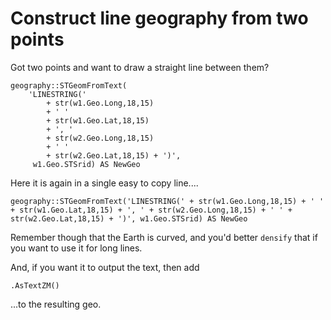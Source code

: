 ﻿# Construct line geography from two points

Got two points and want to draw a straight line between them?

    geography::STGeomFromText(
        'LINESTRING('
            + str(w1.Geo.Long,18,15)
            + ' '
            + str(w1.Geo.Lat,18,15)
            + ', '
            + str(w2.Geo.Long,18,15)
            + ' '
            + str(w2.Geo.Lat,18,15) + ')',
         w1.Geo.STSrid) AS NewGeo

Here it is again in a single easy to copy line....

    geography::STGeomFromText('LINESTRING(' + str(w1.Geo.Long,18,15) + ' ' + str(w1.Geo.Lat,18,15) + ', ' + str(w2.Geo.Long,18,15) + ' ' + str(w2.Geo.Lat,18,15) + ')', w1.Geo.STSrid) AS NewGeo

Remember though that the Earth is curved, and you'd better `densify` that if you want to use it for long lines.

And, if you want it to output the text, then add

    .AsTextZM()

...to the resulting geo.